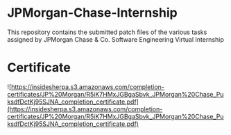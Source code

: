 # JPMorgan-Chase-Internship
This repository contains the submitted patch files of the various tasks assigned by JPMorgan Chase & Co. Software Engineering Virtual Internship

# Certificate
![https://insidesherpa.s3.amazonaws.com/completion-certificates/JP%20Morgan/R5iK7HMxJGBgaSbvk_JPMorgan%20Chase_PuksdfDctKj95SJNA_completion_certificate.pdf](https://insidesherpa.s3.amazonaws.com/completion-certificates/JP%20Morgan/R5iK7HMxJGBgaSbvk_JPMorgan%20Chase_PuksdfDctKj95SJNA_completion_certificate.pdf)
